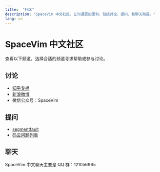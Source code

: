 ```yaml
---
title:  "社区"
description: "SpaceVim 中文社区，让沟通更加便利，包括讨论、提问、和聊天频道。"
lang: cn
---
```


# SpaceVim 中文社区

查看以下频道，选择合适的频道寻求帮助或参与讨论。

## 讨论

- [知乎专栏](https://zhuanlan.zhihu.com/SpaceVim)
- [新浪微博](https://weibo.com/SpaceVim)
- 微信公众号：SpaceVim

## 提问

- [segmentfault](https://segmentfault.com/t/spacevim)
- [码云问题列表](https://gitee.com/spacevim/SpaceVim/issues)

## 聊天

 SpaceVim 中文聊天主要是 QQ 群：121056965
